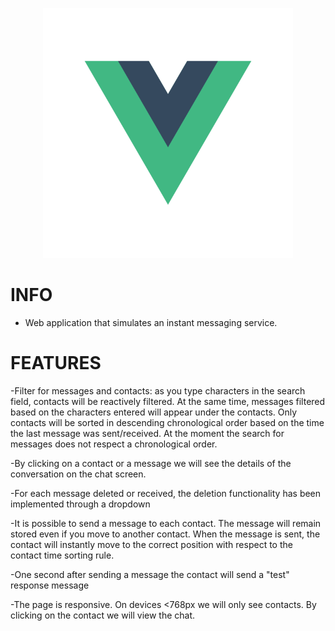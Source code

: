 <p align="center"><a href="https://vuejs.org/" target="_blank"><img src="https://github.com/vuejs/art/blob/master/logo.png" width="400"></a></p>

# INFO

- Web application that simulates an instant messaging service.

# FEATURES

-Filter for messages and contacts: as you type characters in the search field, contacts will be reactively filtered.
At the same time, messages filtered based on the characters entered will appear under the contacts.
Only contacts will be sorted in descending chronological order based on the time the last message was sent/received.
At the moment the search for messages does not respect a chronological order.

-By clicking on a contact or a message we will see the details of the conversation on the chat screen.

-For each message deleted or received, the deletion functionality has been implemented through a dropdown

-It is possible to send a message to each contact.
The message will remain stored even if you move to another contact.
When the message is sent, the contact will instantly move to the correct position with respect to the contact time sorting rule.

-One second after sending a message the contact will send a "test" response message

-The page is responsive. On devices <768px we will only see contacts. By clicking on the contact we will view the chat.

